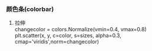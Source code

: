  ### 颜色条(colorbar)
 
  1. 拉伸   
     changecolor = colors.Normalize(vmin=0.4, vmax=0.8)  
     plt.scatter(x, y, c=color, s=sizes, alpha=0.3, cmap='viridis',norm=changecolor)
    











































